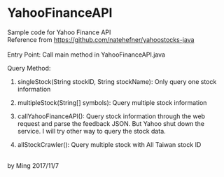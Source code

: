 # YahooFinanceAPI
Sample code for Yahoo Finance API<br>
Reference from https://github.com/natehefner/yahoostocks-java<br>
<br>
Entry Point: Call main method in YahooFinanceAPI.java

Query Method:
1. singleStock(String stockID, String stockName): 
  Only query one stock information

2. multipleStock(String[] symbols): 
  Query multiple stock information
3. callYahooFinanceAPI(): 
  Query stock information through the web request and parse the feedback JSON.
  But Yahoo shut down the service. I will try other way to query the stock data.
  
4. allStockCrawler():
  Query multiple stock with All Taiwan stock ID

<br>
by Ming 2017/11/7
